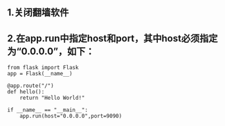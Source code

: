 #
## 1.关闭翻墙软件

## 2.在app.run中指定host和port，其中host必须指定为“0.0.0.0”，如下：
    
    from flask import Flask
    app = Flask(__name__)
 
    @app.route("/")
    def hello():
        return "Hello World!"
 
    if __name__ == "__main__":
        app.run(host="0.0.0.0",port=9090)
